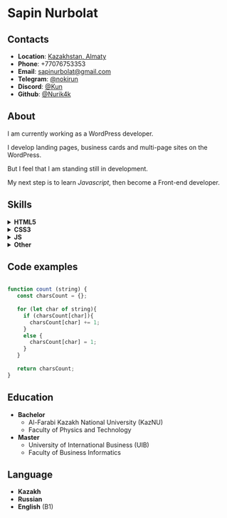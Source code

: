 # Sapin Nurbolat 
## Contacts
- **Location**: [Kazakhstan, Almaty](https://goo.gl/maps/BFzGW7mqykddFiJfA)
- **Phone**: +77076753353
- **Email**: [sapinurbolat@gmail.com](mailto:sapunurbolat@gmail.com)
- **Telegram**: [@nokirun](https://t.me/nokirun)
- **Discord**: [@Kun](https://discord.com/users/724918688431603814)
- **Github**: [@Nurik4k](https://github.com/Nurik4k)
## About
I am currently working as a WordPress developer. 

I develop landing pages, business cards and multi-page sites on the WordPress. 

But I feel that I am standing still in development. 

My next step is to learn *Javascript*, then become a Front-end developer.
## Skills
<details>
  <summary><b>HTML5</b></summary>
<p>
<ul> 
  <li>SEO principles</li>
  <li>Semantic Layout</li>
  <li>BEM</li>
</ul>
</p>
</details>
<details>
  <summary><b>CSS3</b></summary>
<p>
<ul> 
  <li>Cross-Browser Layout </li>
  <li>Responsive Layout </li>
  <li>SCSS </li>
</ul>
</p>
</details>
<details>
  <summary><b>JS</b></summary>
<p>
<ul> 
  <li>ES6+ </li>
  <li>Functional Programming </li>
  <li>OOP </li>
  <li>DOM </li>
</ul>
</p>
</details>
<details>
  <summary><b>Other</b></summary>
<p>
<ul> 
  <li>WordPress </li>
  <li>Telegram Bot API </li>
  <li>Web Scraping </li>
</ul>
</p>
</details>

## Code examples

```javascript

function count (string) {  
   const charsCount = {};
  
   for (let char of string){
     if (charsCount[char]){
       charsCount[char] += 1;
     }
     else {
       charsCount[char] = 1;
     }
   }
     
   return charsCount;
}

```

## Education
- __Bachelor__
     - Al-Farabi Kazakh National University (KazNU) 
     - Faculty of Physics and Technology
- __Master__
     - University of International Business (UIB)
     - Faculty of Business Informatics
## Language
- __Kazakh__
- __Russian__
- __English__ (B1)

